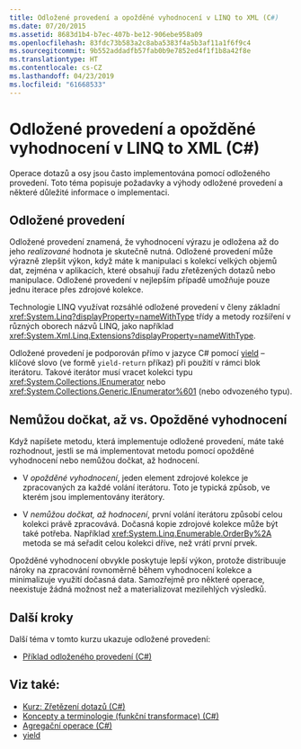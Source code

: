 ```yaml
---
title: Odložené provedení a opožděné vyhodnocení v LINQ to XML (C#)
ms.date: 07/20/2015
ms.assetid: 8683d1b4-b7ec-407b-be12-906ebe958a09
ms.openlocfilehash: 83fdc73b583a2c8aba5383f4a5b3af11a1f6f9c4
ms.sourcegitcommit: 9b552addadfb57fab0b9e7852ed4f1f1b8a42f8e
ms.translationtype: HT
ms.contentlocale: cs-CZ
ms.lasthandoff: 04/23/2019
ms.locfileid: "61668533"
---
```

# <a name="deferred-execution-and-lazy-evaluation-in-linq-to-xml-c"></a>Odložené provedení a opožděné vyhodnocení v LINQ to XML (C#)
Operace dotazů a osy jsou často implementována pomocí odloženého provedení. Toto téma popisuje požadavky a výhody odložené provedení a některé důležité informace o implementaci.  
  
## <a name="deferred-execution"></a>Odložené provedení  
 Odložené provedení znamená, že vyhodnocení výrazu je odložena až do jeho *realizované* hodnota je skutečně nutná. Odložené provedení může výrazně zlepšit výkon, když máte k manipulaci s kolekcí velkých objemů dat, zejména v aplikacích, které obsahují řadu zřetězených dotazů nebo manipulace. Odložené provedení v nejlepším případě umožňuje pouze jednu iterace přes zdrojové kolekce.  
  
 Technologie LINQ využívat rozsáhlé odložené provedení v členy základní <xref:System.Linq?displayProperty=nameWithType> třídy a metody rozšíření v různých oborech názvů LINQ, jako například <xref:System.Xml.Linq.Extensions?displayProperty=nameWithType>.  
  
 Odložené provedení je podporován přímo v jazyce C# pomocí [yield](../../../../csharp/language-reference/keywords/yield.md) – klíčové slovo (ve formě `yield-return` příkaz) při použití v rámci blok iterátoru. Takové iterátor musí vracet kolekci typu <xref:System.Collections.IEnumerator> nebo <xref:System.Collections.Generic.IEnumerator%601> (nebo odvozeného typu).  
  
## <a name="eager-vs-lazy-evaluation"></a>Nemůžou dočkat, až vs. Opožděné vyhodnocení  
 Když napíšete metodu, která implementuje odložené provedení, máte také rozhodnout, jestli se má implementovat metodu pomocí opožděné vyhodnocení nebo nemůžou dočkat, až hodnocení.  
  
- V *opožděné vyhodnocení*, jeden element zdrojové kolekce je zpracovaných za každé volání iterátoru. Toto je typická způsob, ve kterém jsou implementovány iterátory.  
  
- V *nemůžou dočkat, až hodnocení*, první volání iterátoru způsobí celou kolekci právě zpracovává. Dočasná kopie zdrojové kolekce může být také potřeba. Například <xref:System.Linq.Enumerable.OrderBy%2A> metoda se má seřadit celou kolekci dříve, než vrátí první prvek.  
  
 Opožděné vyhodnocení obvykle poskytuje lepší výkon, protože distribuuje nároky na zpracování rovnoměrně během vyhodnocení kolekce a minimalizuje využití dočasná data. Samozřejmě pro některé operace, neexistuje žádná možnost než a materializovat mezilehlých výsledků.  
  
## <a name="next-steps"></a>Další kroky  
 Další téma v tomto kurzu ukazuje odložené provedení:  
  
- [Příklad odloženého provedení (C#)](../../../../csharp/programming-guide/concepts/linq/deferred-execution-example.md)  
  
## <a name="see-also"></a>Viz také:

- [Kurz: Zřetězení dotazů (C#)](../../../../csharp/programming-guide/concepts/linq/tutorial-chaining-queries-together.md)
- [Koncepty a terminologie (funkční transformace) (C#)](../../../../csharp/programming-guide/concepts/linq/concepts-and-terminology-functional-transformation.md)
- [Agregační operace (C#)](../../../../csharp/programming-guide/concepts/linq/aggregation-operations.md)
- [yield](../../../../csharp/language-reference/keywords/yield.md)
